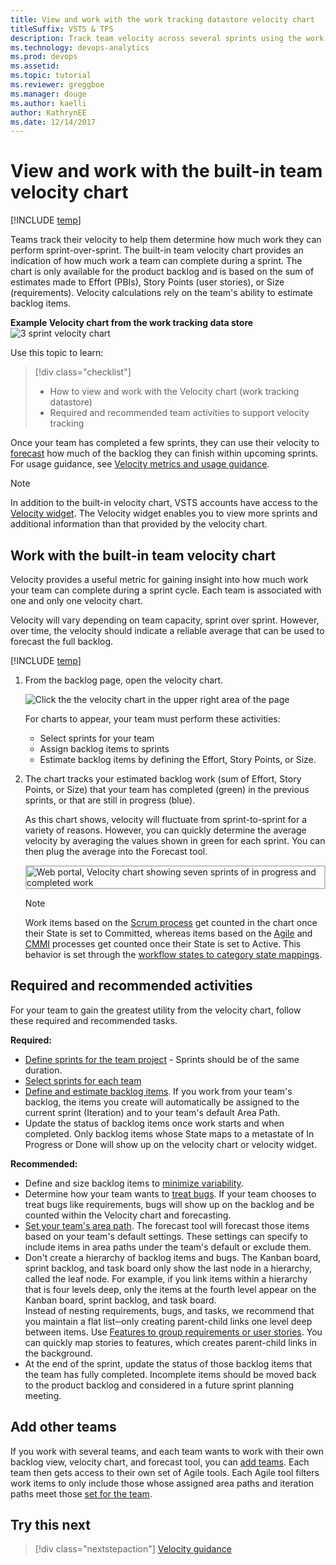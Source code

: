 ```yaml
---
title: View and work with the work tracking datastore velocity chart
titleSuffix: VSTS & TFS 
description: Track team velocity across several sprints using the work tracking datastore velocity chart   
ms.technology: devops-analytics  
ms.prod: devops
ms.assetid: 
ms.topic: tutorial
ms.reviewer: greggboe
ms.manager: douge
ms.author: kaelliauthor: KathrynEE
ms.date: 12/14/2017
---
```


# View and work with the built-in team velocity chart 

[!INCLUDE [temp](../_shared/vsts-tfs-header-17-15.md)] 

Teams track their velocity to help them determine how much work they can perform sprint-over-sprint. The built-in team velocity chart provides an indication of how much work a team can complete during a sprint. The chart is only available for the product backlog and is based on the sum of estimates made to Effort (PBIs), Story Points (user stories), or Size (requirements). Velocity calculations rely on the team's ability to estimate backlog items. 

**Example Velocity chart from the work tracking data store**  
![3 sprint velocity chart](_img/ALM_DS_Velocity_Chrt_S.png) 


Use this topic to learn: 

> [!div class="checklist"]
> * How to view and work with the Velocity chart (work tracking datastore)     
> * Required and recommended team activities to support velocity tracking      

Once your team has completed a few sprints, they can use their velocity to [forecast](../../work/scrum/forecast.md) how much of the backlog they can finish within upcoming sprints. For usage guidance, see [Velocity metrics and usage guidance](velocity-guidance.md).


> [!NOTE]   
> In addition to the built-in velocity chart, VSTS accounts have access to the [Velocity widget](team-velocity.md). The Velocity widget enables you to view more sprints and additional information than that provided by the velocity chart. 


<a id="velocity-chart">   </a>
## Work with the built-in team velocity chart 
Velocity provides a useful metric for gaining insight into how much work your team can complete during a sprint cycle. Each team is associated with one and only one velocity chart.  

Velocity will vary depending on team capacity, sprint over sprint. However, over time, the velocity should indicate a reliable average that can be used to forecast the full backlog.  

[!INCLUDE [temp](../../work/_shared/image-differences-with-wits.md)]

1.	From the backlog page, open the velocity chart.  

	![Click the the velocity chart in the upper right area of the page](_img/velocity-forecast-open-chart.png)  

	For charts to appear, your team must perform these activities: 
	- Select sprints for your team  
	- Assign backlog items to sprints   
	- Estimate backlog items by defining the Effort, Story Points, or Size.
 
2.	The chart tracks your estimated backlog work (sum of Effort, Story Points, or Size) that your team has completed (green) in the previous sprints, or that are still in progress (blue).  

	As this chart shows, velocity will fluctuate from sprint-to-sprint for a variety of reasons. However, you can quickly determine the average velocity by averaging the values shown in green for each sprint. You can then plug the average into the Forecast tool.

	<img src="_img/team-velocity-chart-web-7-iterations.png" alt="Web portal, Velocity chart showing seven sprints of in progress and completed work" style="border: 2px solid #C3C3C3;" />

	>[!NOTE]  
	>Work items based on the [Scrum process](../../work/work-items/guidance/scrum-process.md) get counted in the chart once their State is set to Committed, whereas items based on the [Agile](../../work/work-items/guidance/agile-process.md) and [CMMI](../../work/work-items/guidance/cmmi-process.md) processes get counted once their State is set to Active. This behavior is set through the [workflow states to category state mappings](../../work/customize/workflow-and-state-categories.md).

	
## Required and recommended activities   

For your team to gain the greatest utility from the velocity chart, follow these required and recommended tasks.  

**Required:** 
*	[Define sprints for the team project](../../work/customize/set-iteration-paths-sprints.md) - Sprints should be of the same duration. 
*	[Select sprints for each team](../../work/scale/set-team-defaults.md#activate)
*	[Define and estimate backlog items](../../work/backlogs/create-your-backlog.md#estimates). If you work from your team's backlog, the items you create will automatically be assigned to the current sprint (Iteration) and to your team's default Area Path.  
*	Update the status of backlog items once work starts and when completed. Only backlog items whose State maps to a metastate of In Progress or Done will show up on the velocity chart or velocity widget. 

**Recommended:**  
*	Define and size backlog items to [minimize variability](velocity-guidance.md).  
*	Determine how your team wants to [treat bugs](../../work/customize/show-bugs-on-backlog.md). If your team chooses to treat bugs like requirements, bugs will show up on the backlog and be counted within the Velocity chart and forecasting. 
*	[Set your team's area path](../../work/customize/set-area-paths.md). The forecast tool will forecast those items based on your team's default settings. These settings can specify to include items in area paths under the team's default or exclude them.     
*	Don't  create a hierarchy of backlog items and bugs. The Kanban board, sprint backlog, and task board only show the last node in a hierarchy, called the leaf node. For example, if you link items within a hierarchy that is four levels deep, only the items at the fourth level appear on the Kanban board, sprint backlog, and task board. <br/>Instead of nesting requirements, bugs, and tasks, we recommend that you maintain a flat list─only creating parent-child links one level deep between items. Use [Features to group requirements or user stories](../../work/backlogs/organize-backlog.md). You can quickly map stories to features, which creates parent-child links in the background.  
*	At the end of the sprint, update the status of those backlog items that the team has fully completed. Incomplete items should be moved back to the product backlog and considered in a future sprint planning meeting.   

## Add other teams
If you work with several teams, and each team wants to work with their own backlog view, velocity chart, and forecast tool, you can [add teams](../../work/scale/multiple-teams.md). Each team then gets access to their own set of Agile tools. Each Agile tool filters work items to only include those whose assigned area paths and iteration paths meet those [set for the team](../../work/scale/set-team-defaults.md). 


## Try this next

> [!div class="nextstepaction"]
> [Velocity guidance](velocity-guidance.md)

 
